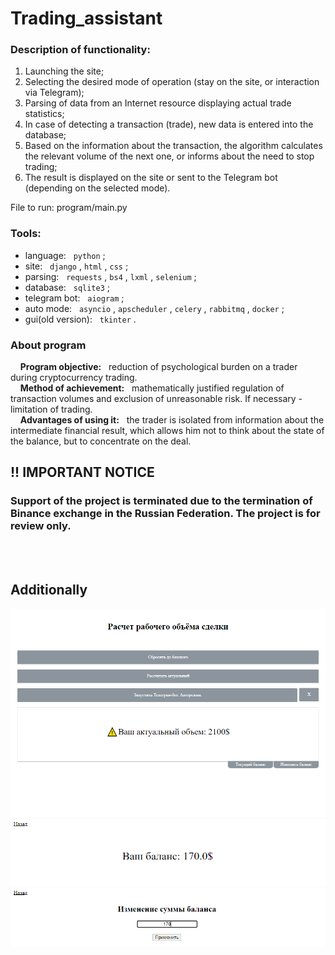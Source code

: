 # Trading_assistant
### Description of functionality:
1. Launching the site;
2. Selecting the desired mode of operation (stay on the site, or interaction via Telegram);
3. Parsing of data from an Internet resource displaying actual trade statistics;
4. In case of detecting a transaction (trade), new data is entered into the database;
5. Based on the information about the transaction, the algorithm calculates the relevant volume of the next one, or informs about the need to stop trading;
6. The result is displayed on the site or sent to the Telegram bot (depending on the selected mode).

File to run: program/main.py

### Tools:
- language: &nbsp; `python` ;
- site: &nbsp; `django` , `html` , `css` ;
- parsing: &nbsp; `requests` , `bs4` , `lxml` , `selenium` ;
- database: &nbsp; `sqlite3` ;
- telegram bot: &nbsp; `aiogram` ;
- auto mode: &nbsp; `asyncio` , `apscheduler` , `celery` , `rabbitmq` , `docker` ;
- gui(old version): &nbsp; `tkinter` .

### About program
&nbsp; &nbsp; __Program objective:__ &nbsp; reduction of psychological burden on a trader during cryptocurrency trading.<br>
  &nbsp; &nbsp; __Method of achievement:__ &nbsp; mathematically justified regulation of transaction volumes and exclusion of unreasonable risk. If necessary - limitation of trading.<br>
  &nbsp; &nbsp; __Advantages of using it:__ &nbsp; the trader is isolated from information about the intermediate financial result, which allows him not to think about the state of the balance, but to concentrate on the deal.

## !! IMPORTANT NOTICE
### Support of the project is terminated due to the termination of Binance exchange in the Russian Federation. The project is for review only.
<br>
<br>

## Additionally

<img width=900px src='https://github.com/primera7790/Trading_assistant/blob/master/media/images/base_volume.PNG' alt='base_volume'>
<img width=900px src='https://github.com/primera7790/Trading_assistant/blob/master/media/images/current_balance.PNG' alt='current_balance'>
<img width=900px src='https://github.com/primera7790/Trading_assistant/blob/master/media/images/balance_change.PNG' alt='balance_change'>
